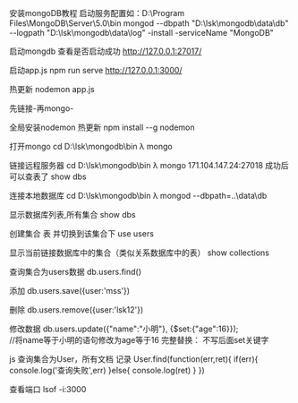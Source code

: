 安装mongoDB教程
启动服务配置如：D:\Program Files\MongoDB\Server\5.0\bin mongod --dbpath "D:\lsk\mongodb\data\db" --logpath "D:\lsk\mongodb\data\log" -install -serviceName "MongoDB"

启动mongdb 查看是否启动成功
http://127.0.0.1:27017/

启动app.js
npm run serve
http://127.0.0.1:3000/

热更新
nodemon app.js

先链接-再mongo-

全局安装nodemon 热更新
npm install --g nodemon

打开mongo
cd D:\lsk\mongodb\bin
λ mongo

链接远程服务器
cd D:\lsk\mongodb\bin 
λ mongo 171.104.147.24:27018
成功后 可以查表了  show dbs

连接本地数据库
cd D:\lsk\mongodb\bin 
λ mongod --dbpath=..\data\db

显示数据库列表,所有集合
show dbs

创建集合 表  并切换到该集合下
use users

显示当前链接数据库中的集合（类似关系数据库中的表）
show collections

查询集合为users数据
db.users.find()

添加
db.users.save({user:'mss'})

删除
db.users.remove({user:'lsk12'})

修改数据
db.users.update({"name":"小明"}, {$set:{"age":16}});   
//将name等于小明的语句修改为age等于16
完整替换：
不写后面set关键字

js 查询集合为User，所有文档 记录
 User.find(function(err,ret){
    if(err){
        console.log('查询失败',err)
    }else{
        console.log(ret)
    }
})

查看端口
lsof -i:3000